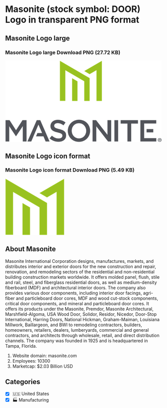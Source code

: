 # Masonite (stock symbol: DOOR) Logo in transparent PNG format

## Masonite Logo large

### Masonite Logo large Download PNG (27.72 KB)

![Masonite Logo large Download PNG (27.72 KB)](/img/orig/DOOR_BIG-9d4bf5b0.png)

## Masonite Logo icon format

### Masonite Logo icon format Download PNG (5.49 KB)

![Masonite Logo icon format Download PNG (5.49 KB)](/img/orig/DOOR-c49d0e34.png)

## About Masonite

Masonite International Corporation designs, manufactures, markets, and distributes interior and exterior doors for the new construction and repair, renovation, and remodeling sectors of the residential and non-residential building construction markets worldwide. It offers molded panel, flush, stile and rail, steel, and fiberglass residential doors, as well as medium-density fiberboard (MDF) and architectural interior doors. The company also provides various door components, including interior door facings, agri-fiber and particleboard door cores, MDF and wood cut-stock components, critical door components, and mineral and particleboard door cores. It offers its products under the Masonite, Premdor, Masonite Architectural, Marshfield-Algoma, USA Wood Door, Solidor, Residor, Nicedor, Door-Stop International, Harring Doors, National Hickman, Graham-Maiman, Louisiana Millwork, Baillargeon, and BWI to remodeling contractors, builders, homeowners, retailers, dealers, lumberyards, commercial and general contractors, and architects through wholesale, retail, and direct distribution channels. The company was founded in 1925 and is headquartered in Tampa, Florida.

1. Website domain: masonite.com
2. Employees: 10300
3. Marketcap: $2.03 Billion USD


## Categories
- [x] 🇺🇸 United States
- [x] 🏭 Manufacturing
